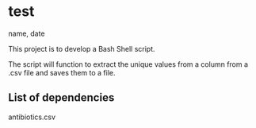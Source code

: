 # test
name, date

This project is to develop a Bash Shell script.

The script will function to extract the unique values from a column from a .csv file and saves them to a file.

## List of dependencies
antibiotics.csv

